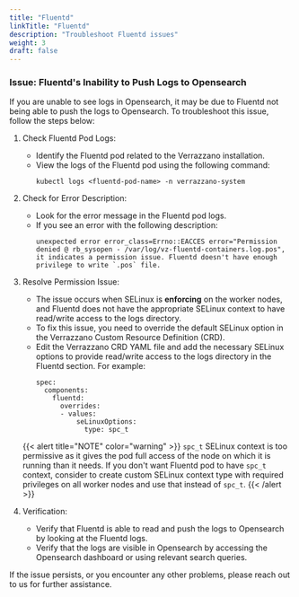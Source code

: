 ```yaml
---
title: "Fluentd"
linkTitle: "Fluentd"
description: "Troubleshoot Fluentd issues"
weight: 3
draft: false
---
```



### Issue: Fluentd's Inability to Push Logs to Opensearch

If you are unable to see logs in Opensearch, it may be due to Fluentd not being able to push the logs to Opensearch. To troubleshoot this issue, follow the steps below:

1. Check Fluentd Pod Logs:
    - Identify the Fluentd pod related to the Verrazzano installation.
    - View the logs of the Fluentd pod using the following command:
      ```
      kubectl logs <fluentd-pod-name> -n verrazzano-system
      ```

2. Check for Error Description:
    - Look for the error message in the Fluentd pod logs.
    - If you see an error with the following description: 
      ```
      unexpected error error_class=Errno::EACCES error="Permission denied @ rb_sysopen - /var/log/vz-fluentd-containers.log.pos", it indicates a permission issue. Fluentd doesn't have enough privilege to write `.pos` file.
      ```
3. Resolve Permission Issue:
    - The issue occurs when SELinux is **enforcing** on the worker nodes, and Fluentd does not have the appropriate SELinux context to have read/write access to the logs directory.
    - To fix this issue, you need to override the default SELinux option in the Verrazzano Custom Resource Definition (CRD).
    - Edit the Verrazzano CRD YAML file and add the necessary SELinux options to provide read/write access to the logs directory in the Fluentd section. For example:
      ```
      spec:
        components:
          fluentd:
            overrides:
            - values:
                seLinuxOptions:
                  type: spc_t
      ```
   {{< alert title="NOTE" color="warning" >}} `spc_t` SELinux context is too permissive as it gives the pod full access of the node on which it is running than it needs. If you don't want Fluentd pod to have `spc_t` context, consider to create custom SELinux context type with required privileges on all worker nodes and use that instead of `spc_t`.
   {{< /alert >}}

4. Verification:
    - Verify that Fluentd is able to read and push the logs to Opensearch by looking at the Fluentd logs.
    - Verify that the logs are visible in Opensearch by accessing the Opensearch dashboard or using relevant search queries.

If the issue persists, or you encounter any other problems, please reach out to us for further assistance.

